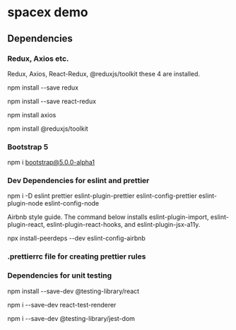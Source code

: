 # spacex demo

## Dependencies

### Redux, Axios etc.

Redux, Axios, React-Redux, @reduxjs/toolkit these 4 are installed.

npm install --save redux

npm install --save react-redux

npm install axios

npm install @reduxjs/toolkit

### Bootstrap 5

npm i bootstrap@5.0.0-alpha1

### Dev Dependencies for eslint and prettier

npm i -D eslint prettier eslint-plugin-prettier eslint-config-prettier eslint-plugin-node eslint-config-node

Airbnb style guide. The command below installs eslint-plugin-import, eslint-plugin-react, eslint-plugin-react-hooks, and eslint-plugin-jsx-a11y.

npx install-peerdeps --dev eslint-config-airbnb

### .prettierrc file for creating prettier rules

### Dependencies for unit testing

npm install --save-dev @testing-library/react

npm i --save-dev react-test-renderer

npm i --save-dev @testing-library/jest-dom

